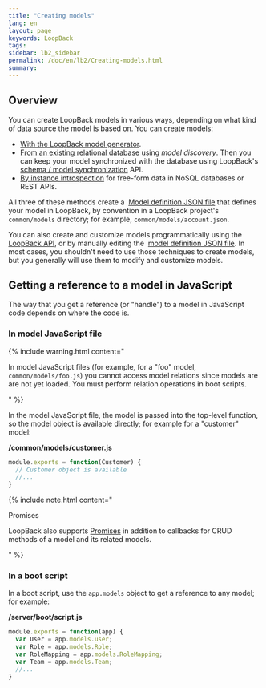 ```yaml
---
title: "Creating models"
lang: en
layout: page
keywords: LoopBack
tags:
sidebar: lb2_sidebar
permalink: /doc/en/lb2/Creating-models.html
summary:
---
```


## Overview

You can create LoopBack models in various ways, depending on what kind of data source the model is based on.
You can create models:

* [With the LoopBack model generator](/doc/en/lb2/Using-the-model-generator.html).
* [From an existing relational database](/doc/en/lb2/Discovering-models-from-relational-databases.html) using _model discovery_.
  Then you can keep your model synchronized with the database using LoopBack's 
  [schema / model synchronization](/doc/en/lb2/Creating-a-database-schema-from-models.html) API.
* [By instance introspection](/doc/en/lb2/Creating-models-from-unstructured-data.html) for free-form data in NoSQL databases or REST APIs.

All three of these methods create a 
[Model definition JSON file](/doc/en/lb2/Model-definition-JSON-file.html) that defines your model in LoopBack,
by convention in a LoopBack project's `common/models` directory; for example, `common/models/account.json`.

You can also create and customize models programmatically using the 
[LoopBack API](http://apidocs.strongloop.com/loopback/#loopback-createmodel), or by manually editing the 
[model definition JSON file](/doc/en/lb2/Model-definition-JSON-file.html).
In most cases, you shouldn't need to use those techniques to create models, but you generally will use them to modify and customize models.

## Getting a reference to a model in JavaScript

The way that you get a reference (or "handle") to a model in JavaScript code depends on where the code is.

### In model JavaScript file

{% include warning.html content="

In model JavaScript files (for example, for a \"foo\" model, `common/models/foo.js`) you cannot access model relations since models are are not yet loaded.
You must perform relation operations in boot scripts.

" %}

In the model JavaScript file, the model is passed into the top-level function, so the model object is available directly; for example for a "customer" model:

**/common/models/customer.js**

```javascript
module.exports = function(Customer) {
  // Customer object is available 
  //...
}
```

{% include note.html content="

Promises

LoopBack also supports [Promises](https://www.promisejs.org/) in addition to callbacks for CRUD methods of a model and its related models.

" %}

### In a boot script

In a boot script, use the `app.models` object to get a reference to any model; for example:

**/server/boot/script.js**

```javascript
module.exports = function(app) {
  var User = app.models.user;
  var Role = app.models.Role;
  var RoleMapping = app.models.RoleMapping;
  var Team = app.models.Team;
  //...
}
```